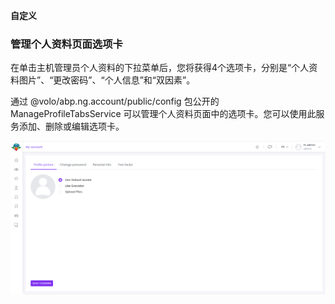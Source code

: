 **自定义**

### 管理个人资料页面选项卡

在单击主机管理员个人资料的下拉菜单后，您将获得4个选项卡，分别是“个人资料图片”、“更改密码”、“个人信息”和“双因素”。

通过 @volo/abp.ng.account/public/config 包公开的 ManageProfileTabsService 可以管理个人资料页面中的选项卡。您可以使用此服务添加、删除或编辑选项卡。

![管理个人资料页面](./images/my-account.png)
